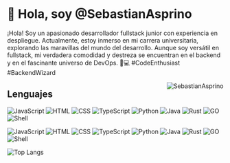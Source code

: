 # 👋 Hola, soy @SebastianAsprino

<div>
<p>¡Hola! Soy un apasionado desarrollador fullstack junior con experiencia en despliegue. Actualmente, estoy inmerso en mi carrera universitaria, explorando las maravillas del mundo del desarrollo. Aunque soy versátil en fullstack, mi verdadera comodidad y destreza se encuentran en el backend y en el fascinante universo de DevOps. 🚀💻 #CodeEnthusiast #BackendWizard</p>
<img align="right" src="https://github-readme-stats.vercel.app/api?username=SebastianAsprino&show_icons=true&include_all_commits=true&count_private=true&hide_border=true&theme=codeSTACKr" alt="SebastianAsprino" />
</div>

## Lenguajes

![JavaScript](https://img.shields.io/badge/-JavaScript-000000?style=for-the-badge&logo=javascript)
![HTML](https://img.shields.io/badge/-HTML-000000?style=for-the-badge&logo=html5)
![CSS](https://img.shields.io/badge/-CSS-000000?style=flat-square&logo=css3)
![TypeScript](https://img.shields.io/badge/-TypeScript-000000?style=for-the-badge&logo=typescript)
![Python](https://img.shields.io/badge/-Python-000000?style=for-the-badge&logo=python)
![Java](https://img.shields.io/badge/-Java-000000?style=for-the-badge&logo=oracle)
![Rust](https://img.shields.io/badge/-Rust-000000?style=for-the-badge&logo=rust)
![GO](https://img.shields.io/badge/-GO-000000?style=for-the-badge&logo=go)
![Shell](https://img.shields.io/badge/-Shell-000000?style=for-the-badge&logo=powershell)




![JavaScript](https://img.shields.io/badge/-JavaScript-000000?style=flat-square&logo=javascript)
![HTML](https://img.shields.io/badge/-HTML-000000?style=flat-square&logo=html5)
![CSS](https://img.shields.io/badge/-CSS-000000?style=flat-square&logo=css3)
![TypeScript](https://img.shields.io/badge/-TypeScript-000000?style=flat-square&logo=typescript)
![Python](https://img.shields.io/badge/-Python-000000?style=flat-square&logo=python)
![Java](https://img.shields.io/badge/-Java-000000?style=flat-square&logo=oracle)
![Rust](https://img.shields.io/badge/-Rust-000000?style=flat-square&logo=rust)
![GO](https://img.shields.io/badge/-GO-000000?style=flat-square&logo=go)
![Shell](https://img.shields.io/badge/-Shell-000000?style=flat-square&logo=powershell)

![Top Langs](https://github-readme-stats.vercel.app/api/top-langs/?username=SebastianAsprino&layout=compact&theme=codeSTACKr)

